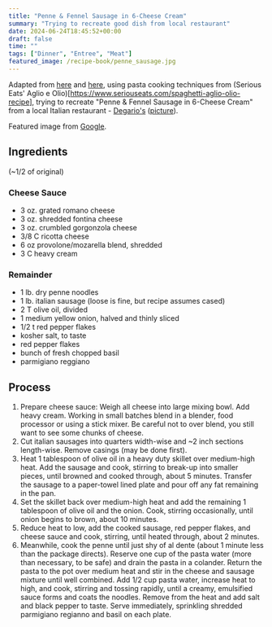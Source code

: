```yaml
---
title: "Penne & Fennel Sausage in 6-Cheese Cream"
summary: "Trying to recreate good dish from local restaurant"
date: 2024-06-24T18:45:52+00:00
draft: false
time: ""
tags: ["Dinner", "Entree", "Meat"]
featured_image: /recipe-book/penne_sausage.jpg
---
```


Adapted from [here](https://www.wfmynews2.com/article/life/food/recipes/from-the-news-2-kitchen/recipes-with-harpers-restaurant-six-cheese-penne-pasta-with-italian-sausage/83-297930751) and [here](http://www.ouichefnetwork.com/2013/12/penne-with-sausage-fennel-and-pecorino.html), using pasta cooking techniques from (Serious Eats' Aglio e Olio)[https://www.seriouseats.com/spaghetti-aglio-olio-recipe], trying to recreate "Penne & Fennel Sausage in 6-Cheese Cream" from a local Italian restaurant - [Degario's](https://www.degariosristorante.com/) ([picture](https://maps.app.goo.gl/EgUn1DDk8N9ro8T4A)).

Featured image from [Google](https://maps.app.goo.gl/EgUn1DDk8N9ro8T4A).

## Ingredients
(~1/2 of original)

### Cheese Sauce
- 3 oz. grated romano cheese
- 3 oz. shredded fontina cheese
- 3 oz. crumbled gorgonzola cheese
- 3/8 C ricotta cheese
- 6 oz provolone/mozarella blend, shredded
- 3 C heavy cream

### Remainder
- 1 lb. dry penne noodles
- 1 lb. italian sausage (loose is fine, but recipe assumes cased)
- 2 T olive oil, divided
- 1 medium yellow onion, halved and thinly sliced
- 1/2 t red pepper flakes
- kosher salt, to taste
- red pepper flakes
- bunch of fresh chopped basil
- parmigiano reggiano

## Process

1. Prepare cheese sauce: Weigh all cheese into large mixing bowl. Add heavy cream. Working in small batches blend in a blender, food processor or using a stick mixer. Be careful not to over blend, you still want to see some chunks of cheese.
1. Cut italian sausages into quarters width-wise and ~2 inch sections length-wise. Remove casings (may be done first).
1. Heat 1 tablespoon of olive oil in a heavy duty skillet over medium-high heat. Add the sausage and cook, stirring to break-up into smaller pieces, until browned and cooked through, about 5 minutes. Transfer the sausage to a paper-towel lined plate and pour off any fat remaining in the pan.
1. Set the skillet back over medium-high heat and add the remaining 1 tablespoon of olive oil and the onion. Cook, stirring occasionally, until onion begins to brown, about 10 minutes.
1. Reduce heat to low, add the cooked sausage, red pepper flakes, and cheese sauce and cook, stirring, until heated through, about 2 minutes.
1. Meanwhile, cook the penne until just shy of al dente (about 1 minute less than the package directs). Reserve one cup of the pasta water (more than necessary, to be safe) and drain the pasta in a colander. Return the pasta to the pot over medium heat and stir in the cheese and sausage mixture until well combined. Add 1/2 cup pasta water, increase heat to high, and cook, stirring and tossing rapidly, until a creamy, emulsified sauce forms and coats the noodles. Remove from the heat and add salt and black pepper to taste. Serve immediately, sprinkling shredded parmigiano regianno and basil on each plate.
